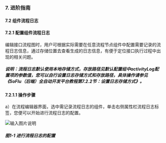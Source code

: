 ### 7. 进阶指南

#### 7.2 组件流程日志

#### 7.2.1 配置组件流程日志

编辑接口流程图时，用户可根据实际需要在任意流程节点组件中配置需要记录的流程日志信息，通过存储位置去查看生成的日志信息，有便于定位接口执行过程中出现的相关问题。

##### 说明：流程日志默认使用本地存储方式，存放路径见默认配置组中activityLog配置项的参数值，您可以自行设置日志存储方式和存放路径，具体操作请参见《SoFlu（后端）全自动开发平台教程第7.2.2节：设置日志存储方式》。

#### 7.2.1.1 操作步骤

a）在流程编辑器界面，选中需记录流程日志的组件，单击右侧属性栏流程日志标签，您便可以开始进行流程日志的配置。

![输入图片说明](../../../../images/SoFlu%EF%BC%88%E5%90%8E%E7%AB%AF%EF%BC%89%E5%BC%80%E5%8F%91%E5%B9%B3%E5%8F%B0/1.%20%E6%9C%80%E6%96%B0%E7%89%88%E6%9C%AC%20-%20%E6%9B%B4%E6%96%B0%E6%97%A5%E6%9C%9F%20-%202022.10.08/7.%20%E8%BF%9B%E9%98%B6%E6%8C%87%E5%8D%97/2.%20%E7%BB%84%E4%BB%B6%E6%B5%81%E7%A8%8B%E6%97%A5%E5%BF%97/image.png)

##### 图1-1 进行流程日志的配置

